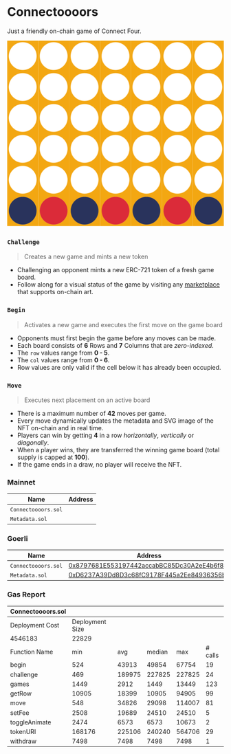 # Connectoooors

Just a friendly on-chain game of Connect Four.

<img src="images/board.svg">


### `Challenge`

> Creates a new game and mints a new token

- Challenging an opponent mints a new ERC-721 token of a fresh game board.
- Follow along for a visual status of the game by visiting any [marketplace](https://testnets.opensea.io/collection/connectors-v2) that supports on-chain art.

### `Begin`

> Activates a new game and executes the first move on the game board

- Opponents must first begin the game before any moves can be made.
- Each board consists of **6** Rows and **7** Columns that are *zero-indexed*.
- The `row` values range from **0 - 5**.
- The `col` values range from **0 - 6**.
- Row values are only valid if the cell below it has already been occupied.

### `Move`

> Executes next placement on an active board

- There is a maximum number of **42** moves per game.
- Every move dynamically updates the metadata and SVG image of the NFT on-chain and in real time.
- Players can win by getting **4** in a row *horizontally*, *vertically* or *diagonally*.
- When a player wins, they are transferred the winning game board (total supply is capped at **100**).
- If the game ends in a draw, no player will receive the NFT.


### Mainnet

| Name            | Address                                                                                                                       |
| --------------- | ----------------------------------------------------------------------------------------------------------------------------- |
| `Connectoooors.sol`    | [](https://etherscan.io/address/) |
| `Metadata.sol`      | [](https://etherscan.io/address/) |


### Goerli

| Name            | Address                                                                                                                       |
| --------------- | ----------------------------------------------------------------------------------------------------------------------------- |
| `Connectoooors.sol`    | [0x8797681E553197442accabBC85Dc30A2eE4b6f87](https://goerli.etherscan.io/address/0x8797681E553197442accabBC85Dc30A2eE4b6f87) |
| `Metadata.sol`      | [0xD6237A39Dd8D3c68fC9178F445a2Ee84936356bb](https://goerli.etherscan.io/address/0xD6237A39Dd8D3c68fC9178F445a2Ee84936356bb) |


### Gas Report

| Connectoooors.sol                         |                 |        |        |        |         |
|----------------------------------------|-----------------|--------|--------|--------|---------|
| Deployment Cost                        | Deployment Size |        |        |        |         |
| 4546183                                | 22829           |        |        |        |         |
| Function Name                          | min             | avg    | median | max    | # calls |
| begin                                  | 524             | 43913  | 49854  | 67754  | 19      |
| challenge                              | 469             | 189975 | 227825 | 227825 | 24      |
| games                                  | 1449            | 2912   | 1449   | 13449  | 123     |
| getRow                                 | 10905           | 18399  | 10905  | 94905  | 99      |
| move                                   | 548             | 34826  | 29098  | 114007 | 81      |
| setFee                                 | 2508            | 19689  | 24510  | 24510  | 5       |
| toggleAnimate                          | 2474            | 6573   | 6573   | 10673  | 2       |
| tokenURI                               | 168176          | 225106 | 240240 | 564706 | 29      |
| withdraw                               | 7498            | 7498   | 7498   | 7498   | 1       |
